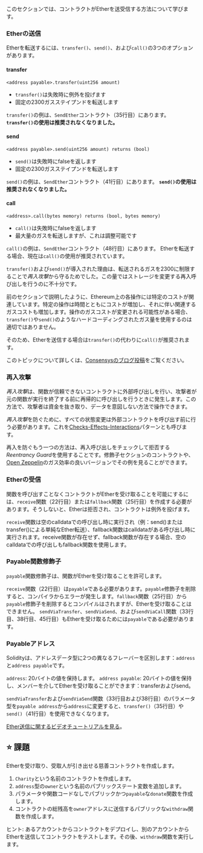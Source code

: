このセクションでは、コントラクトがEtherを送受信する方法について学びます。

### Etherの送信
Etherを転送するには、`transfer()`、`send()`、および`call()`の3つのオプションがあります。

#### **transfer**
`<address payable>.transfer(uint256 amount)`
* `transfer()`は失敗時に例外を投げます
* 固定の2300ガスステイプンドを転送します

`transfer()`の例は、`SendEther`コントラクト（35行目）にあります。
**`transfer()`の使用は推奨されなくなりました。**

#### **send**
`<address payable>.send(uint256 amount) returns (bool)`
* `send()`は失敗時にfalseを返します
* 固定の2300ガスステイプンドを転送します

`send()`の例は、`SendEther`コントラクト（41行目）にあります。
**`send()`の使用は推奨されなくなりました。**

#### **call**
`<address>.call(bytes memory) returns (bool, bytes memory)`
* `call()`は失敗時にfalseを返します
* 最大量のガスを転送しますが、これは調整可能です

`call()`の例は、`SendEther`コントラクト（48行目）にあります。
Etherを転送する場合、現在は`call()`の使用が推奨されています。

`transfer()`および`send()`が導入された理由は、転送されるガスを2300に制限することで*再入攻撃*から守るためでした。この量ではストレージを変更する再入呼び出しを行うのに不十分です。

前のセクションで説明したように、Ethereum上の各操作には特定のコストが関連しています。特定の操作は時間とともにコストが増加し、それに伴い関連するガスコストも増加します。操作のガスコストが変更される可能性がある場合、`transfer()`や`send()`のようなハードコーディングされたガス量を使用するのは適切ではありません。

そのため、Etherを送信する場合は`transfer()`の代わりに`call()`が推奨されます。

このトピックについて詳しくは、<a href="https://consensys.net/diligence/blog/2019/09/stop-using-soliditys-transfer-now/" target="_blank">Consensysのブログ投稿</a>をご覧ください。

### 再入攻撃
*再入攻撃*は、関数が信頼できないコントラクトに外部呼び出しを行い、攻撃者が元の関数が実行を終了する前に再帰的に呼び出しを行うときに発生します。この方法で、攻撃者は資金を抜き取り、データを意図しない方法で操作できます。

*再入攻撃*を防ぐために、すべての状態変更は外部コントラクトを呼び出す前に行う必要があります。これを<a href="https://docs.soliditylang.org/en/latest/security-considerations.html#re-entrancy" target="_blank">Checks-Effects-Interactions</a>パターンとも呼びます。

再入を防ぐもう一つの方法は、再入呼び出しをチェックして拒否する*Reentrancy Guard*を使用することです。修飾子セクションのコントラクトや、<a href="https://github.com/OpenZeppelin/openzeppelin-contracts/blob/master/contracts/security/ReentrancyGuard.sol" target="_blank">Open Zeppelin</a>のガス効率の良いバージョンでその例を見ることができます。

### Etherの受信
関数を呼び出すことなくコントラクトがEtherを受け取ることを可能にするには、`receive`関数（22行目）または`fallback`関数（25行目）を作成する必要があります。そうしないと、Etherは拒否され、コントラクトは例外を投げます。

`receive`関数は空のcalldataでの呼び出し時に実行され（例：send()またはtransfer()による単純なEther転送）、fallback関数はcalldataがある呼び出し時に実行されます。receive関数が存在せず、fallback関数が存在する場合、空のcalldataでの呼び出しもfallback関数を使用します。

### Payable関数修飾子
`payable`関数修飾子は、関数がEtherを受け取ることを許可します。

`receive`関数（22行目）は`payable`である必要があります。`payable`修飾子を削除すると、コンパイラからエラーが発生します。`fallback`関数（25行目）から`payable`修飾子を削除するとコンパイルはされますが、Etherを受け取ることはできません。
`sendViaTransfer`、`sendViaSend`、および`sendViaCall`関数（33行目、38行目、45行目）もEtherを受け取るためには`payable`である必要があります。

### Payableアドレス
Solidityは、アドレスデータ型に2つの異なるフレーバーを区別します：`address`と`address payable`です。

`address`: 20バイトの値を保持します。
`address payable`: 20バイトの値を保持し、メンバーを介してEtherを受け取ることができます：transferおよびsend。

`sendViaTransfer`および`sendViaSend`関数（33行目および38行目）のパラメータ型を`payable address`から`address`に変更すると、`transfer()`（35行目）や`send()`（41行目）を使用できなくなります。

<a href="https://www.youtube.com/watch?v=_5vGaqgzlG8" target="_blank">Ether送信に関するビデオチュートリアルを見る</a>。

## ⭐️ 課題
Etherを受け取り、受取人が引き出せる慈善コントラクトを作成します。

1. `Charity`という名前のコントラクトを作成します。
2. `address`型の`owner`という名前のパブリックステート変数を追加します。
3. パラメータや関数コードなしでパブリックかつ`payable`な`donate`関数を作成します。
4. コントラクトの総残高を`owner`アドレスに送信するパブリックな`withdraw`関数を作成します。

ヒント: あるアカウントからコントラクトをデプロイし、別のアカウントからEtherを送信してコントラクトをテストします。その後、`withdraw`関数を実行します。